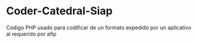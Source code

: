 # Coder-Catedral-Siap
Codigo PHP usado para codificar de un formato expedido por un aplicativo al requerido por afip
